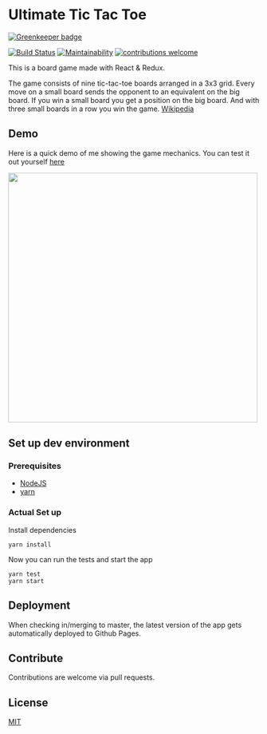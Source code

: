 # Ultimate Tic Tac Toe

[![Greenkeeper badge](https://badges.greenkeeper.io/maracuja-juice/ultimate-tic-tac-react.svg)](https://greenkeeper.io/)

[![Build Status](https://travis-ci.org/maracuja-juice/ultimate-tic-tac-react.svg?branch=master)](https://travis-ci.org/maracuja-juice/ultimate-tic-tac-react)
[![Maintainability](https://api.codeclimate.com/v1/badges/563d045ede94fda03570/maintainability)](https://codeclimate.com/github/maracuja-juice/ultimate-tic-tac-react/maintainability)
[![contributions welcome](https://img.shields.io/badge/contributions-welcome-brightgreen.svg?style=flat)](https://github.com/maracuja-juice/ultimate-tic-tac-react/issues)

This is a board game made with React & Redux. 

The game consists of nine tic-tac-toe boards arranged in a 3x3 grid. Every move on a small board sends the opponent to an equivalent on the big board. If you win a small board you get a position on the big board. And with three small boards in a row you win the game. [Wikipedia](https://en.m.wikipedia.org/wiki/Ultimate_tic-tac-toe)

## Demo

Here is a quick demo of me showing the game mechanics.
You can test it out yourself [here](https://maracuja-juice.github.io/ultimate-tic-tac-react/)

<img src="https://user-images.githubusercontent.com/16801528/36629951-37a825b2-195e-11e8-95f7-9c52f95695ec.gif" width="500">

## Set up dev environment
### Prerequisites

- [NodeJS](https://nodejs.org/en/)
- [yarn](https://yarnpkg.com/en/docs/install)

### Actual Set up

Install dependencies
```
yarn install
```

Now you can run the tests and start the app 
```
yarn test
yarn start
```

## Deployment

When checking in/merging to master, the latest version of the app gets automatically deployed to Github Pages.

## Contribute

Contributions are welcome via pull requests.

## License
[MIT](https://tldrlegal.com/license/mit-license)

